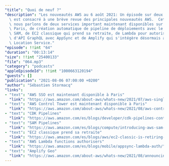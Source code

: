 ```yaml
---
"title": "Quoi de neuf ?"
"description": "Les nouveautés AWS au 6 août 2021: Un épisode sur deux du podcast\
  \ est consacré à une brève revue des principales nouveautés AWS.  Cette semaine,\
  \ nous parlons de deux services important maintenant disponibles sur la région de\
  \ Paris, de création automatique de pipeline de déploiements avec le CDK ou avec\
  \ SAM, de EC2 classique qui prend sa retraite, de Lambda pour autoriser les appels\
  \ d'API GraphQL avec AppSync et de Amplify qui s'intégère désormais avec Amazon\
  \ Location Service."
"episode": !!int "64"
"duration": "00:13:14"
"size": !!int "25400133"
"file": "064.mp3"
"category": "podcasts"
"appleEpisodeId": !!int "1000663120194"
"guests": []
"publication": "2021-08-06 07:00:00 +0200"
"author": "Sébastien Stormacq"
"links":
- "text": "AWS SSO est maintenant disponible à Paris"
  "link": "https://aws.amazon.com/about-aws/whats-new/2021/07/aws-single-sign-on-is-now-available-in-the-europe-paris-region/?nc1=h_ls"
- "text": "AWS Control Tower est maintenant disponible à Paris"
  "link": "https://aws.amazon.com/about-aws/whats-new/2021/08/aws-control-tower-available-sao-paulo-paris-provides-region-deselection/"
- "text": "CDK Pipelines"
  "link": "https://aws.amazon.com/es/blogs/developer/cdk-pipelines-continuous-delivery-for-aws-cdk-applications/"
- "text": "SAM Pipelines"
  "link": "https://aws.amazon.com/es/blogs/compute/introducing-aws-sam-pipelines-automatically-generate-deployment-pipelines-for-serverless-applications/"
- "text": "EC2 classique prend sa retraite"
  "link": "https://aws.amazon.com/es/blogs/aws/ec2-classic-is-retiring-heres-how-to-prepare/"
- "text": "AWS Lambda functions authorisers"
  "link": "https://aws.amazon.com/es/blogs/mobile/appsync-lambda-auth/"
- "text": "Amplify Geo"
  "link": "https://aws.amazon.com/about-aws/whats-new/2021/08/announcing-amplify-geo-developer-preview-aws-amplify/"
---
```

